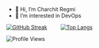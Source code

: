 - 👋 Hi, I’m Charchit Regmi
- 👀 I’m interested in DevOps



[![GitHub Streak](https://github-readme-streak-stats.herokuapp.com/?user=charchit14&theme=dark&locale=en)](https://github.com/charchit14)  &nbsp;&nbsp;&nbsp;&nbsp;&nbsp;&nbsp;&nbsp; [![Top Langs](https://github-readme-stats.vercel.app/api/top-langs/?username=charchit14&layout=donut)](https://github.com/charchit14/github-readme-stats)

![Profile Views](https://komarev.com/ghpvc/?username=charchit14&style=flat-square)







<!---
charchit14/charchit14 is a ✨ special ✨ repository because its `README.md` (this file) appears on your GitHub profile.

You can click the Preview link to take a look at your changes.

![Github Stats](https://github-readme-stats.vercel.app/api?username=charchit14&theme=radical)

- 🌱 I’m currently learning programming and new tools
- 💞️ I’m looking to collaborate on ...
- 📫 How to reach me ...
- I graduated from IOE, Thapathali Campus in Electronics, Communication, and Information Engineering 
--->
